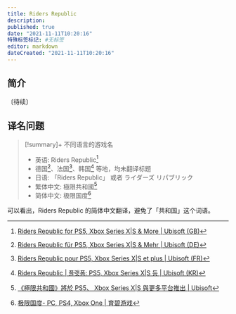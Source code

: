 ```yaml
---
title: Riders Republic
description:
published: true
date: "2021-11-11T10:20:16"
特殊标签标记: #无标签
editor: markdown
dateCreated: "2021-11-11T10:20:16"
---
```


## 简介

〔待续〕

## 译名问题

> [!summary]+ 不同语言的游戏名
>
> +   英语: Riders Republic[^en]
> +   德国[^de]、法国[^fr]、韩国[^kr] 等地，均未翻译标题
> +   日语: 「Riders Republic」 或者 ライダーズ リパブリック
> +   繁体中文: 極限共和國[^tc]
> +   简体中文: 极限国度[^sc]

[^en]: [Riders Republic for PS5, Xbox Series X|S & More | Ubisoft (GB)](https://web.archive.org/web/20211210205119/https://www.ubisoft.com/en-gb/game/riders-republic)

[^de]: [Riders Republic für PS5, Xbox Series X|S & Mehr | Ubisoft (DE)](https://web.archive.org/web/20211016021610/https://www.ubisoft.com/de-de/game/riders-republic)

[^fr]: [Riders Republic pour PS5, Xbox Series X|S et plus | Ubisoft (FR)](https://web.archive.org/web/20211110131746/https://www.ubisoft.com/fr-fr/game/riders-republic)

[^kr]: [Riders Republic | 플랫폼: PS5, Xbox Series X|S 등 | Ubisoft (KR)](https://web.archive.org/web/20210810025014/https://www.ubisoft.com/ko-kr/game/riders-republic)

[^jp]: [「Riders Republic」: PlayStation®5、Xbox Series X|S などで発売予定| ユービーアイソフト](https://web.archive.org/web/20211031211658/https://www.ubisoft.com/ja-jp/game/riders-republic)

[^tc]: [《極限共和國》將於 PS5、 Xbox Series X|S 與更多平台推出 | Ubisoft](https://web.archive.org/web/20211111024910/https://www.ubisoft.com/zh-tw/game/riders-republic)

[^sc]: [极限国度- PC, PS4, Xbox One | 育碧游戏](https://web.archive.org/web/20210613132910/https://zh-cn.ubisoft.com/ridersrepublic)

可以看出，Riders Republic 的简体中文翻译，避免了「共和国」这个词语。
